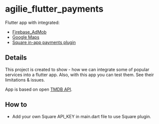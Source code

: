 # agilie_flutter_payments

Flutter app with integrated: 
- [Firebase_AdMob](https://pub.dartlang.org/packages/firebase_admob)
- [Google Maps](https://github.com/flutter/plugins/blob/master/packages/google_maps_flutter) 
- [Square in-app payments plugin](https://github.com/square/in-app-payments-flutter-plugin)

## Details

This project is created to show - how we can integrate some of popular services into a flutter app.
Also, with this app you can test them. See their limitations & issues.

App is based on open [TMDB API](https://www.themoviedb.org/documentation/api).

## How to
- Add your own Square API_KEY in main.dart file to use Square plugin.
